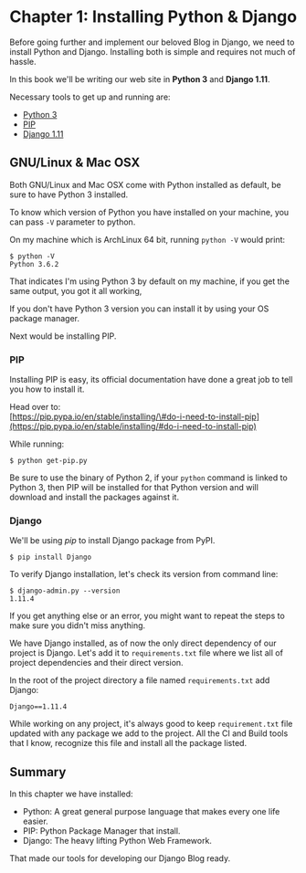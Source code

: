 # Chapter 1: Installing Python & Django

Before going further and implement our beloved Blog in Django, we need to install Python and Django. Installing both is simple and requires not much of hassle.

In this book we'll be writing our web site in **Python 3** and **Django 1.11**.

Necessary tools to get up and running are:

* [Python 3](https://www.python.org/download/releases/3.0/)
* [PIP](https://pip.pypa.io/en/stable/)
* [Django 1.11](https://www.djangoproject.com/download/)

## GNU/Linux & Mac OSX

Both GNU/Linux and Mac OSX come with Python installed as default, be sure to have Python 3 installed.

To know which version of Python you have installed on your machine, you can pass `-V` parameter to python.

On my machine which is ArchLinux 64 bit, running `python -V` would print:

```
$ python -V
Python 3.6.2
```

That indicates I'm using Python 3 by default on my machine, if you get the same output, you got it all working,

If you don't have Python 3 version you can install it by using your OS package manager.

Next would be installing PIP.

### PIP

Installing PIP is easy, its official documentation have done a great job to tell you how to install it.

Head over to:  
[https://pip.pypa.io/en/stable/installing/\#do-i-need-to-install-pip](https://pip.pypa.io/en/stable/installing/#do-i-need-to-install-pip)

While running:

```
$ python get-pip.py
```

Be sure to use the binary of Python 2, if your `python` command is linked to Python 3, then PIP will be installed for that Python version and will download and install the packages against it.

### Django

We'll be using _pip_ to install Django package from PyPI.

```
$ pip install Django
```

To verify Django installation, let's check its version from command line:

```
$ django-admin.py --version
1.11.4
```

If you get anything else or an error, you might want to repeat the steps to make sure you didn't miss anything.

We have Django installed, as of now the only direct dependency of our project is Django. Let's add it to `requirements.txt` file where we list all of project dependencies and their direct version.

In the root of the project directory a file named `requirements.txt` add Django:

```
Django==1.11.4
```

While working on any project, it's always good to keep `requirement.txt` file updated with any package we add to the project. All the CI and Build tools that I know, recognize this file and install all the package listed.

## Summary

In this chapter we have installed:

* Python: A great general purpose language that makes every one life easier.
* PIP: Python Package Manager that install.
* Django: The heavy lifting Python Web Framework.

That made our tools for developing our Django Blog ready.


